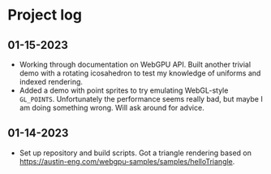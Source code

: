 # Project log

## 01-15-2023

* Working through documentation on WebGPU API.  Built another trivial demo with a rotating icosahedron to test my knowledge of uniforms and indexed rendering.
* Added a demo with point sprites to try emulating WebGL-style `GL_POINTS`.  Unfortunately the performance seems really bad, but maybe I am doing something wrong. Will ask around for advice.

## 01-14-2023

* Set up repository and build scripts.  Got a triangle rendering based on https://austin-eng.com/webgpu-samples/samples/helloTriangle.
